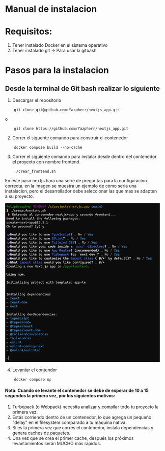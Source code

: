 # Manual de instalacion 

# Requisitos: 
1. Tener instalado Docker en el sistema operativo
2. Tener instalado git -> Para usar la gitbash

# Pasos para la instalacion
## Desde la terminal de Git bash realizar lo siguiente
1. Descargar el repositorio 
```
    git clone git@github.com:Yazpherr/nextjs_app.git 
```
o 
```
    git clone https://github.com/Yazpherr/nextjs_app.git
```

2. Correr el siguente comando para construir el contenedor 

```
    docker compose build --no-cache
```
3. Correr el siguiente comando para instalar desde dentro del contenedor el proyecto 
con nombre frontend.
```
    ./crear_frontend.sh
```
En este paso nextjs hara una serie de preguntas para la configuracion correcta, en la imagen se muestra un ejemplo de como seria una instalacion, pero el desarrollador debe seleccionar las que mas se adapten a su proyecto.


![alt text](image.png)

4. Levantar el contendor 
```
    docker compose up
```

#### Nota: Cuando se levante el contenedor se debe de esperar de 10 a 15 segundos la primera vez, por los siguientes motivos: 

1. Turbopack (o Webpack) necesita analizar y compilar todo tu proyecto la primera vez.
2. Estás corriendo dentro de un contenedor, lo que agrega un pequeño "delay" en el filesystem comparado a tu máquina nativa.
3. Si es la primera vez que corres el contenedor, instala dependencias y genera caches de paquetes.
4. Una vez que se crea el primer cache, después los próximos levantamientos serán MUCHO más rápidos.
